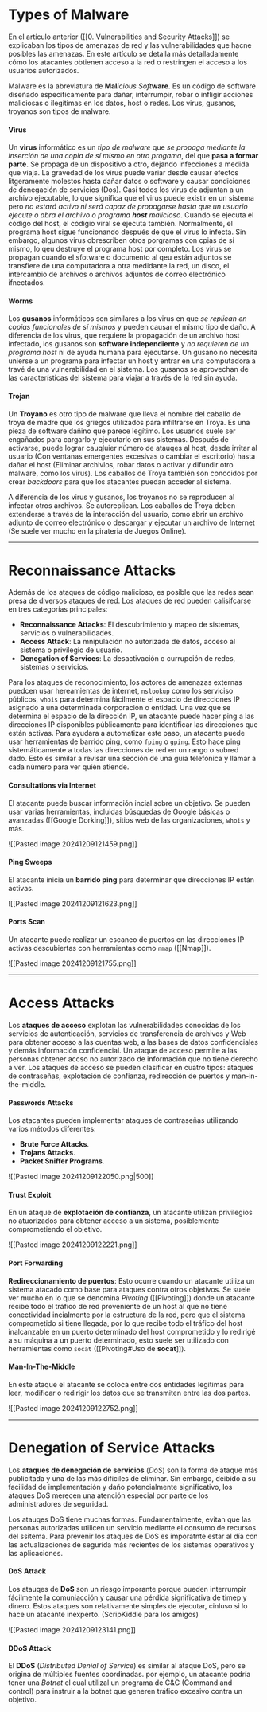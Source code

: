 # Types of Malware

En el artículo anterior ([[0. Vulnerabilities and Security Attacks]]) se explicaban los tipos de amenazas de red y las vulnerabilidades que hacne posibles las amenazas. En este artículo se detalla más detalladamente cómo los atacantes obtienen acceso a la red o restringen el acceso a los usuarios autorizados.

Malware es la abreviatura de **Mal***icious* *Soft***ware**. Es un código de software diseñado específicamente para dañar, interrumpir, robar o infligir acciones maliciosas o ilegítimas en los datos, host o redes. Los virus, gusanos, troyanos son tipos de malware.
#### Virus

Un **virus** informático es un *tipo de malware* que *se propaga mediante la inserción de una copia de sí mismo en otro progama*, del que **pasa a formar parte**. Se propaga de un dispositivo a otro, dejando infecciones a medida que viaja. La gravedad de los virus puede variar desde causar efectos litgeramente molestos hasta dañar datos o software y causar condiciones de denegación de servicios (Dos). Casi todos los virus de adjuntan a un archivo ejecutable, lo que significa que el virus puede existir en un sistema pero *no estará activo ni será capaz de propagarse hasta que un usuario ejecute o abra el archivo o programa **host** malicioso*. Cuando se ejecuta el código del host, el códigio viral se ejecuta también. Normalmente, el programa host sigue funcionando después de que el virus lo infecta. Sin embargo, algunos virus obrescriben otros porgramas con cpias de sí mismo, lo qeu destruye el programa host por completo. Los virus se propagan cuando el sfotware o documento al qeu están adjuntos se transfiere de una computadora a otra medidante la red, un disco, el intercambio de archivos o archivos adjuntos de correo electrónico ifnectados.
#### Worms

Los **gusanos** informáticos son similares a los virus en que *se replican en copias funcionales de sí mismos* y pueden causar el mismo tipo de daño. A diferencia de los virus, que requiere la propagación de un archivo host infectado, los gusanos son **software independiente** y *no requieren de un programa host* ni de ayuda humana para ejecutarse. Un gusano no necesita unierse a un programa para infectar un host y entrar en una computadora a travé de una vulnerabilidad en el sistema. Los gusanos se aprovechan de las características del sistema para viajar a través de la red sin ayuda.
#### Trojan

Un **Troyano** es otro tipo de malware que lleva el nombre del caballo de troya de madre que los griegos utilizados para infiltrarse en Troya. Es una pieza de software dañino que parece legítimo. Los usuarios suele ser engañados para cargarlo y ejecutarlo en sus sistemas. Después de activarse, puede lograr cauqluier número de atauqes al host, desde irritar al usuario (Con ventanas emergentes excesivas o cambiar el escritorio) hasta dañar el host (Eliminar archivios, robar datos o activar y difundir otro malware, como los virus). Los caballos de Troya también son conocidos por crear *backdoors* para que los atacantes puedan acceder al sistema.

A diferencia de los virus y gusanos, los troyanos no se reproducen al infectar otros archivos. Se autoreplican. Los caballos de Troya deben extenderse a través de la interacción del usuario, como abrir un archivo adjunto de correo electrónico o descargar y ejecutar un archivo de Internet (Se suele ver mucho en la pirateria de Juegos Online).

----
# Reconnaissance Attacks

Además de los ataques de código malicioso, es posible que las redes sean presa de diversos ataques de red. Los ataques de red pueden calisifcarse en tres categorías principales:

- **Reconnaissance Attacks**: El descubrimiento y mapeo de sistemas, servicios o vulnerabilidades.
- **Access Attack**: La mnipulación no autorizada de datos, acceso al sistema o privilegio de usuario.
- **Denegation of Services**: La desactivación o currupción de redes, sistemas o servicios.

Para los ataques de reconocimiento, los actores de amenazas externas puedcen usar hereamientas de internet, `nslookup` como los serviciso públicos, `whois` para determina fácilmente el espacio de direcciones IP asignado a una determinada corporacion o entidad. Una vez que se determina el espacio de la dirección IP, un atacante puede hacer ping a las direcciones IP disponibles públicamente para identificar las direcciones que están activas. Para ayudara a automatizar este paso, un atacante puede usar herramientas de barrido ping, como `fping` o `gping`. Esto hace ping sistemáticamente a todas las direcciones de red en un rango o subred dado. Esto es similar a revisar una sección de una guía telefónica y llamar a cada número para ver quién atiende.

#### Consultations via Internet

El atacante puede buscar información incial sobre un objetivo. Se pueden usar varias herramientas, incluidas búsquedas de Google básicas o avanzadas ([[Google Dorking]]), sitios web de las organizaciones, `whois` y más.

![[Pasted image 20241209121459.png]]
#### Ping Sweeps

El atacante inicia un **barrido ping** para determinar qué direcciones IP están activas.

![[Pasted image 20241209121623.png]]
#### Ports Scan

Un atacante puede realizar un escaneo de puertos en las direcciones IP activas descubiertas con herramientas como `nmap` ([[Nmap]]).

![[Pasted image 20241209121755.png]]

----
# Access Attacks

Los **ataques de acceso** explotan las vulnerabilidades conocidas de los servicios de autenticación, servicios de transferencia de archivos y Web para obtener acceso a las cuentas web, a las bases de datos confidenciales y demás información confidencial. Un ataque de acceso permite a las personas obtener accso no autorizado de información que no tiene derecho a ver. Los ataques de acceso se pueden clasificar en cuatro tipos: ataques de contraseñas, explotación de confianza, redirección de puertos y man-in-the-middle.
#### Passwords Attacks

Los atacantes pueden implementar ataques de contraseñas utilizando varios métodos diferentes:

- **Brute Force Attacks**.
- **Trojans Attacks**.
- **Packet Sniffer Programs**. 

![[Pasted image 20241209122050.png|500]]
#### Trust Exploit

En un ataque de **explotación de confianza**, un atacante utilizan privilegios no atuorizados para obtener acceso a un sistema, posiblemente comprometiendo el objetivo. 

![[Pasted image 20241209122221.png]]
#### Port Forwarding

**Redireccionamiento de puertos**: Esto ocurre cuando un atacante utiliza un sistema atacado como base para ataques contra otros objetivos. Se suele ver mucho en lo que se denomina *Pivoting* ([[Pivoting]]) donde un atacante recibe todo el tráfico de red proveniente de un host al que no tiene conectividad incialmente por la estructura de la red, pero que el sistema comprometido si tiene llegada, por lo que recibe todo el tráfico del host inalcanzable en un puerto determinado del host comprometido y lo redirigé a su máquina a un puerto determinado, esto suele ser utilizado con herramientas como `socat` ([[Pivoting#Uso de **socat**]]).
#### Man-In-The-Middle

En este ataque el atacante se coloca entre dos entidades legítimas para leer, modificar o redirigir los datos que se transmiten entre las dos partes.

![[Pasted image 20241209122752.png]]

---
# Denegation of Service Attacks

Los **ataques de denegación de servicios** (*DoS*) son la forma de ataque más publicitada y una de las más dificiles de eliminar. Sin embargo, deibido a su facilidad de implementación y daño potencialmente significativo, los ataques DoS merecen una atención especial por parte de los administradores de seguridad.

Los atauqes DoS tiene muchas formas. Fundamentalmente, evitan que las personas autorizadas utilicen un servicio mediante el consumo de recursos del ssitema. Para prevenir los ataques de DoS es imporatnte estar al día con las actualizaciones de segurida más recientes de los sistemas operativos y las aplicaciones.
#### DoS Attack

Los atauqes de **DoS** son un riesgo imporante porque pueden interrumpir fácilmente la comuniacción y causar una pérdida significativa de timep y dinero. Estos ataques son relativamente simples de ejecutar, cinluso si lo hace un atacante inexperto. (ScripKiddie para los amigos)

![[Pasted image 20241209123141.png]]

#### DDoS Attack

El **DDoS** (*Distributed Denial of Service*) es similar al ataque DoS, pero se origina de múltiples fuentes coordinadas. por ejemplo, un atacante podría tener una *Botnet* el cual utilizal un programa de C&C (Command and control) para instruir a la botnet que generen tráfico excesivo contra un objetivo.